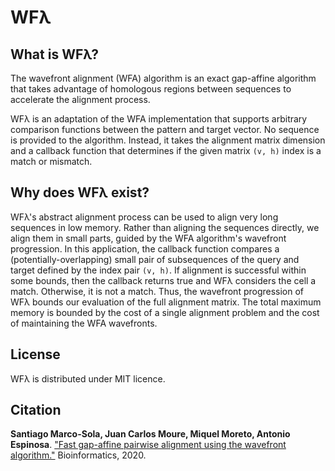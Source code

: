 # WFλ

## What is WFλ?

The wavefront alignment (WFA) algorithm is an exact gap-affine algorithm that takes advantage of homologous regions between sequences to accelerate the alignment process.

WFλ is an adaptation of the WFA implementation that supports arbitrary comparison functions between the pattern and target vector.
No sequence is provided to the algorithm.
Instead, it takes the alignment matrix dimension and a callback function that determines if the given matrix `(v, h)` index is a match or mismatch.

## Why does WFλ exist?

WFλ's abstract alignment process can be used to align very long sequences in low memory.
Rather than aligning the sequences directly, we align them in small parts, guided by the WFA algorithm's wavefront progression.
In this application, the callback function compares a (potentially-overlapping) small pair of subsequences of the query and target defined by the index pair `(v, h)`.
If alignment is successful within some bounds, then the callback returns true and WFλ considers the cell a match.
Otherwise, it is not a match.
Thus, the wavefront progression of WFλ bounds our evaluation of the full alignment matrix.
The total maximum memory is bounded by the cost of a single alignment problem and the cost of maintaining the WFA wavefronts.

## License

WFλ is distributed under MIT licence.

## Citation

**Santiago Marco-Sola, Juan Carlos Moure, Miquel Moreto, Antonio Espinosa**. ["Fast gap-affine pairwise alignment using the wavefront algorithm."](https://doi.org/10.1093/bioinformatics/btaa777) Bioinformatics, 2020.
